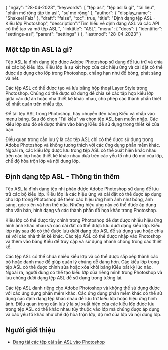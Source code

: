 {
"ngày": "28-04-2023",
  "keywords": [
"tệp asl",
"tệp asl là gì",
"tài liệu",
"phần mở rộng tập tin asl",
"sự mở rộng"
],
  "author": {
"display_name": "Shakeel Faiz"
},
"draft": "false",
"toc": true,
"title": "Định dạng tệp ASL - Kiểu lớp Photoshop",
  "description":"Tìm hiểu về định dạng ASL và các API có thể tạo và mở tệp ASL.",
  "linktitle": "ASL",
  "menu": {
    "docs": {
      "identifier": "settings-asl",
      "parent": "settings"
}
},
"lastmod": "28-04-2023"
}

## Một tập tin ASL là gì?

Tệp ASL là định dạng tệp được Adobe Photoshop sử dụng để lưu trữ và chia sẻ các bộ kiểu lớp. Kiểu lớp là sự kết hợp của các hiệu ứng và cài đặt có thể được áp dụng cho lớp trong Photoshop, chẳng hạn như đổ bóng, phát sáng và nét.

Các tệp ASL có thể được tạo và lưu bằng hộp thoại Layer Style trong Photoshop. Chúng có thể được sử dụng để chia sẻ các tập hợp kiểu lớp giữa các dự án hoặc nhà thiết kế khác nhau, cho phép các thành phần thiết kế nhất quán trên nhiều tệp.

Để tải tệp ASL trong Photoshop, hãy chuyển đến bảng Kiểu và nhấp vào menu bảng. Sau đó chọn "Tải kiểu" và chọn tệp ASL bạn muốn nhập. Các kiểu lớp sau đó sẽ được thêm vào bảng Kiểu để sử dụng trong thiết kế của bạn.

Điều quan trọng cần lưu ý là các tệp ASL chỉ có thể được sử dụng trong Adobe Photoshop và không tương thích với các ứng dụng phần mềm khác. Ngoài ra, các kiểu lớp được lưu trong tệp ASL có thể xuất hiện khác nhau trên các lớp hoặc thiết kế khác nhau dựa trên các yếu tố như độ mờ của lớp, chế độ hòa trộn lớp và nội dung lớp.

## Định dạng tệp ASL - Thông tin thêm

Tệp ASL là định dạng tệp nhị phân được Adobe Photoshop sử dụng để lưu trữ các bộ kiểu lớp. Kiểu lớp là các hiệu ứng và cài đặt có thể được áp dụng cho lớp trong Photoshop để thêm các hiệu ứng hình ảnh như bóng, ánh sáng, góc xiên và hơn thế nữa. Những hiệu ứng này có thể được áp dụng cho văn bản, hình dạng và các thành phần đồ họa khác trong Photoshop.

Kiểu lớp có thể được tùy chỉnh trong Photoshop để đạt được nhiều hiệu ứng hình ảnh khác nhau và các cài đặt có thể được lưu dưới dạng kiểu lớp. Kiểu lớp này sau đó có thể được lưu dưới dạng tệp ASL để sử dụng sau hoặc chia sẻ với các nhà thiết kế khác. Các tệp ASL có thể được nhập vào Photoshop và thêm vào bảng Kiểu để truy cập và sử dụng nhanh chóng trong các thiết kế.

Các tệp ASL có thể chứa nhiều kiểu lớp và có thể được sắp xếp thành các bộ hoặc danh mục để giúp quản lý chúng dễ dàng hơn. Các kiểu lớp trong tệp ASL có thể được chỉnh sửa hoặc xóa khỏi bảng Kiểu bất kỳ lúc nào. Ngoài ra, người dùng có thể tạo kiểu lớp của riêng mình trong Photoshop và lưu chúng dưới dạng tệp ASL để sử dụng trong tương lai.

Các tệp ASL dành riêng cho Adobe Photoshop và không thể sử dụng được với các ứng dụng phần mềm khác. Các ứng dụng phần mềm khác có thể sử dụng các định dạng tệp khác nhau để lưu trữ kiểu lớp hoặc hiệu ứng hình ảnh. Điều quan trọng cần lưu ý là sự xuất hiện của các kiểu lớp được lưu trong tệp ASL có thể khác nhau tùy thuộc vào lớp mà chúng được áp dụng và các yếu tố khác như chế độ hòa trộn lớp, độ mờ của lớp và nội dung lớp.

## Người giới thiệu
* [Đang tải các tệp cài sẵn ASL vào Photoshop](https://community.adobe.com/t5/photoshop-ecosystem-discussions/loading-asl-preset-files-into-photoshop/td-p/10830311)

